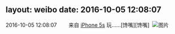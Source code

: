 layout: weibo
date: 2016-10-05 12:08:07
---
2016-10-05 12:08:07  &nbsp;&nbsp;&nbsp;&nbsp;&nbsp;&nbsp; 来自 <a href="sinaweibo://customweibosource" rel="nofollow">iPhone 5s</a>
玩……[馋嘴][馋嘴] ​​​
![图片](https://ww4.sinaimg.cn/large/6d2a6003jw1f8h9jm0usjj20rs0kuafm.jpg)
